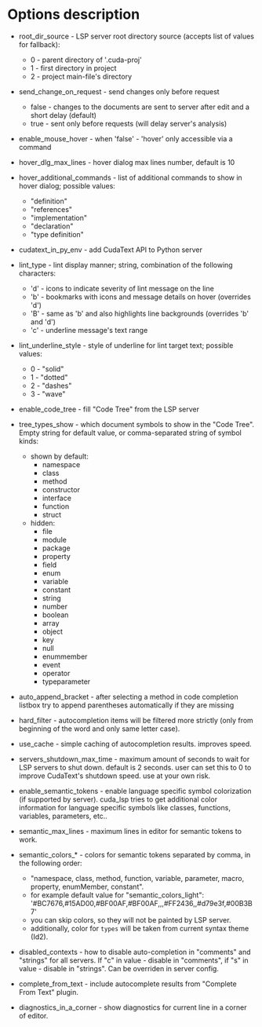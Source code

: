 # Options description

* root_dir_source - LSP server root directory source (accepts list of values for fallback):
    * 0 - parent directory of '.cuda-proj'
    * 1 - first directory in project
    * 2 - project main-file's directory

* send_change_on_request - send changes only before request
    * false - changes to the documents are sent to server after edit and a short delay (default)
    * true - sent only before requests (will delay server's analysis)

* enable_mouse_hover - when 'false' - 'hover' only accessible via a command

* hover_dlg_max_lines - hover dialog max lines number, default is 10

* hover_additional_commands - list of additional commands to show in hover dialog; possible values:
    * "definition"
    * "references"
    * "implementation"
    * "declaration"
    * "type definition"

* cudatext_in_py_env - add CudaText API to Python server

* lint_type - lint display manner; string, combination of the following characters:
    * 'd' - icons to indicate severity of lint message on the line
    * 'b' - bookmarks with icons and message details on hover (overrides 'd')
    * 'B' - same as 'b' and also highlights line backgrounds (overrides 'b' and 'd')
    * 'c' - underline message's text range

* lint_underline_style - style of underline for lint target text; possible values:
    * 0 - "solid"
    * 1 - "dotted"
    * 2 - "dashes"
    * 3 - "wave"

* enable_code_tree - fill "Code Tree" from the LSP server

* tree_types_show - which document symbols to show in the "Code Tree". Empty string for default value, or comma-separated string of symbol kinds:
    * shown by default:
        * namespace
        * class
        * method
        * constructor
        * interface
        * function
        * struct
    * hidden:
        * file
        * module
        * package
        * property
        * field
        * enum
        * variable
        * constant
        * string
        * number
        * boolean
        * array
        * object
        * key
        * null
        * enummember
        * event
        * operator
        * typeparameter

* auto_append_bracket - after selecting a method in code completion listbox try to append parentheses automatically if they are missing

* hard_filter - autocompletion items will be filtered more strictly (only from beginning of the word and only same letter case).

* use_cache - simple caching of autocompletion results. improves speed.

* servers_shutdown_max_time - maximum amount of seconds to wait for LSP servers to shut down. default is 2 seconds. user can set this to 0 to improve CudaText's shutdown speed. use at your own risk.

* enable_semantic_tokens - enable language specific symbol colorization (if supported by server). cuda_lsp tries to get additional color information for language specific symbols like classes, functions, variables, parameters, etc..

* semantic_max_lines - maximum lines in editor for semantic tokens to work.

* semantic_colors_* - colors for semantic tokens separated by comma, in the following order:
    * "namespace, class, method, function, variable, parameter, macro, property, enumMember, constant".
    * for example default value for "semantic_colors_light": '#BC7676,#15AD00,#BF00AF,#BF00AF,,,#FF2436,,#d79e3f,#00B3B7'
    * you can skip colors, so they will not be painted by LSP server.
    * additionally, color for `types` will be taken from current syntax theme (Id2).

* disabled_contexts - how to disable auto-completion in "comments" and "strings" for all servers. If "c" in value - disable in "comments", if "s" in value - disable in "strings". Can be overriden in server config.

* complete_from_text - include autocomplete results from "Complete From Text" plugin.

* diagnostics_in_a_corner - show diagnostics for current line in a corner of editor.
